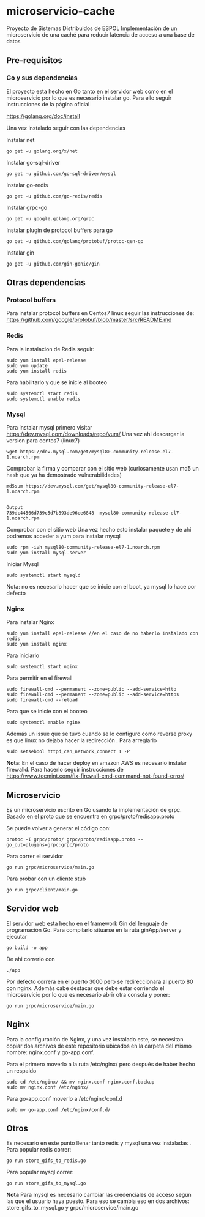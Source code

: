 # microservicio-cache

Proyecto de Sistemas Distribuidos de ESPOL
Implementación de un microservicio de una caché para reducir latencia de acceso a una base de datos

## Pre-requisitos

### Go y sus dependencias

El proyecto esta hecho en Go tanto en el servidor web como en el microservicio por lo que es necesario instalar go. Para ello seguir instrucciones de la página oficial

https://golang.org/doc/install 

Una vez instalado seguir con las dependencias

Instalar net
```
go get -u golang.org/x/net
```
Instalar go-sql-driver
```
go get -u github.com/go-sql-driver/mysql
```
Instalar go-redis
```
go get -u github.com/go-redis/redis
```
Instalar grpc-go
```
go get -u google.golang.org/grpc
```
Instalar plugin de protocol buffers para go
```
go get -u github.com/golang/protobuf/protoc-gen-go
```
Instalar gin
```
go get -u github.com/gin-gonic/gin
```

## Otras dependencias

### Protocol buffers

Para instalar protocol buffers en Centos7 linux seguir las instrucciones de:
https://github.com/google/protobuf/blob/master/src/README.md 

### Redis
Para la instalacion de Redis seguir:
```
sudo yum install epel-release
sudo yum update
sudo yum install redis
```
Para habilitarlo y que se inicie al booteo
```
sudo systemctl start redis
sudo systemctl enable redis
```

### Mysql
Para instalar mysql primero visitar https://dev.mysql.com/downloads/repo/yum/ 
Una vez ahi descargar la version para centos7 (linux7)
```
wget https://dev.mysql.com/get/mysql80-community-release-el7-1.noarch.rpm

```
Comprobar la firma y comparar con el sitio web (curiosamente usan md5 un hash que ya ha demostrado vulnerabilidades)
```
md5sum https://dev.mysql.com/get/mysql80-community-release-el7-1.noarch.rpm


Output
739dc44566d739c5d7b893de96ee6848  mysql80-community-release-el7-1.noarch.rpm
```
Comprobar con el sitio web
Una vez hecho esto instalar paquete y de ahi podremos acceder a yum para instalar mysql
```
sudo rpm -ivh mysql80-community-release-el7-1.noarch.rpm
sudo yum install mysql-server
```

Iniciar Mysql
```
sudo systemctl start mysqld
```
Nota: no es necesario hacer que se inicie con el boot, ya mysql lo hace por defecto

### Nginx
Para instalar Nginx
```
sudo yum install epel-release //en el caso de no haberlo instalado con redis
sudo yum install nginx
```
Para iniciarlo
```
sudo systemctl start nginx
```
Para permitir en el firewall
```
sudo firewall-cmd --permanent --zone=public --add-service=http 
sudo firewall-cmd --permanent --zone=public --add-service=https
sudo firewall-cmd --reload
```
Para que se inicie con el booteo
```
sudo systemctl enable nginx
```

Además un issue que se tuvo cuando se lo configuro como reverse proxy es que linux no dejaba hacer la redirección . Para arreglarlo
```
sudo setsebool httpd_can_network_connect 1 -P 
```

**Nota**: En el caso de hacer deploy en amazon AWS es necesario instalar firewalld. Para hacerlo seguir instrucciones de https://www.tecmint.com/fix-firewall-cmd-command-not-found-error/ 


## Microservicio
Es un microservicio escrito en Go usando la implementación de grpc.
Basado en el proto que se encuentra en grpc/proto/redisapp.proto

Se puede volver a generar el código con:
```
protoc -I grpc/proto/ grpc/proto/redisapp.proto --go_out=plugins=grpc:grpc/proto
```

Para correr el servidor
```
go run grpc/microservice/main.go
```
Para probar con un cliente stub
```
go run grpc/client/main.go
```
## Servidor web
El servidor web esta hecho en el framework Gin del lenguaje de programación Go.
Para compilarlo situarse en la ruta ginApp/server y ejecutar
```
go build -o app
```
De ahi correrlo con 
```
./app
```
Por defecto correra en el puerto 3000 pero se redireccionara al puerto 80 con nginx.
Además cabe destacar que debe estar corriendo el microservicio por lo que es necesario abrir otra consola y poner:
```
go run grpc/microservice/main.go
```
## Nginx
Para la configuración de Nginx, y una vez instalado este, se necesitan copiar dos archivos de este repositorio ubicados en la carpeta del mismo nombre: nginx.conf y go-app.conf. 

Para el primero moverlo a la ruta /etc/nginx/ pero después de haber hecho un respaldo
```
sudo cd /etc/nginx/ && mv nginx.conf nginx.conf.backup
sudo mv nginx.conf /etc/nginx/
```
Para go-app.conf moverlo a /etc/nginx/conf.d
```
sudo mv go-app.conf /etc/nginx/conf.d/
```

## Otros
Es necesario en este punto llenar tanto redis y mysql una vez instaladas . 
Para popular redis correr:
```
go run store_gifs_to_redis.go
```
Para popular mysql correr:
```
go run store_gifs_to_mysql.go
```

**Nota** Para mysql es necesario cambiar las credenciales de acceso según las que el usuario haya puesto. Para eso se cambia eso en dos archivos: store_gifs_to_mysql.go y grpc/microservice/main.go 

